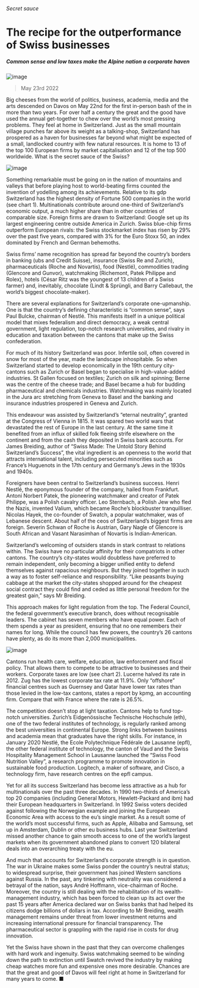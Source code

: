 ###### Secret sauce
# The recipe for the outperformance of Swiss businesses 
##### Common sense and low taxes make the Alpine nation a corporate haven 
![image](images/20220528_WBD001.jpg) 
> May 23rd 2022 
Big cheeses from the world of politics, business, academia, media and the arts descended on Davos on May 22nd for the first in-person bash of the  in more than two years. For over half a century the great and the good have used the annual get-together to chew over the world’s most pressing problems. They feel at home in Switzerland. Just as the small mountain village punches far above its weight as a talking-shop, Switzerland has prospered as a haven for businesses far beyond what might be expected of a small, landlocked country with few natural resources. It is home to 13 of the top 100 European firms by market capitalisation and 12 of the top 500 worldwide. What is the secret sauce of the Swiss? 
![image](images/20220528_WBC418.png) 

Something remarkable must be going on in the nation of mountains and valleys that before playing host to world-beating firms counted the invention of yodelling among its achievements. Relative to its gdp Switzerland has the highest density of Fortune 500 companies in the world (see chart 1). Multinationals contribute around one-third of Switzerland’s economic output, a much higher share than in other countries of comparable size. Foreign firms are drawn to Switzerland: Google set up its largest engineering centre outside America in Zurich. Swiss blue-chip firms outperform European rivals: the Swiss stockmarket index has risen by 29% over the past five years, compared with 3% for the Euro Stoxx 50, an index dominated by French and German behemoths. 
Swiss firms’ name recognition has spread far beyond the country’s borders in banking (ubs and Credit Suisse), insurance (Swiss Re and Zurich), pharmaceuticals (Roche and Novartis), food (Nestlé), commodities trading (Glencore and Gunvor), watchmaking (Richemont, Patek Philippe and Rolex), hotels (César Ritz was the youngest of 13 children of a Swiss farmer) and, inevitably, chocolate (Lindt &amp; Sprüngli, and Barry Callebaut, the world’s biggest chocolate-maker). 
There are several explanations for Switzerland’s corporate one-upmanship. One is that the country’s defining characteristic is “common sense”, says Paul Bulcke, chairman of Nestlé. This manifests itself in a unique political model that mixes federalism and direct democracy, a weak central government, light regulation, top-notch research universities, and rivalry in education and taxation between the cantons that make up the Swiss confederation. 
For much of its history Switzerland was poor. Infertile soil, often covered in snow for most of the year, made the landscape inhospitable. So when Switzerland started to develop economically in the 19th century city-cantons such as Zurich or Basel began to specialise in high-value-added industries. St Gallen focused on textiles; Zurich on silk and spinning; Berne was the centre of the cheese trade; and Basel became a hub for budding pharmaceutical and chemicals industries. Watchmaking was mainly located in the Jura arc stretching from Geneva to Basel and the banking and insurance industries prospered in Geneva and Zurich. 
This endeavour was assisted by Switzerland’s “eternal neutrality”, granted at the Congress of Vienna in 1815. It was spared two world wars that devastated the rest of Europe in the last century. At the same time it benefited from an influx of skilled folk fleeing strife elsewhere on the continent and from the cash they deposited in Swiss bank accounts. For James Breiding, author of “Swiss Made: The Untold Story Behind Switzerland’s Success”, the vital ingredient is an openness to the world that attracts international talent, including persecuted minorities such as France’s Huguenots in the 17th century and Germany’s Jews in the 1930s and 1940s. 
Foreigners have been central to Switzerland’s business success. Henri Nestlé, the eponymous founder of the company, hailed from Frankfurt. Antoni Norbert Patek, the pioneering watchmaker and creator of Patek Philippe, was a Polish cavalry officer. Leo Sternbach, a Polish Jew who fled the Nazis, invented Valium, which became Roche’s blockbuster tranquilliser. Nicolas Hayek, the co-founder of Swatch, a popular watchmaker, was of Lebanese descent. About half of the ceos of Switzerland’s biggest firms are foreign. Severin Schwan of Roche is Austrian, Gary Nagle of Glencore is South African and Vasant Narasimhan of Novartis is Indian-American. 
Switzerland’s welcoming of outsiders stands in stark contrast to relations within. The Swiss have no particular affinity for their compatriots in other cantons. The country’s city-states would doubtless have preferred to remain independent, only becoming a bigger unified entity to defend themselves against rapacious neighbours. But they joined together in such a way as to foster self-reliance and responsibility. “Like peasants buying cabbage at the market the city-states shopped around for the cheapest social contract they could find and ceded as little personal freedom for the greatest gain,” says Mr Breiding. 
This approach makes for light regulation from the top. The Federal Council, the federal government’s executive branch, does without recognisable leaders. The cabinet has seven members who have equal power. Each of them spends a year as president, ensuring that no one remembers their names for long. While the council has few powers, the country’s 26 cantons have plenty, as do its more than 2,000 municipalities.
![image](images/20220528_WBC416.png) 

Cantons run health care, welfare, education, law enforcement and fiscal policy. That allows them to compete to be attractive to businesses and their workers. Corporate taxes are low (see chart 2). Lucerne halved its rate in 2012. Zug has the lowest corporate tax rate at 11.9%. Only “offshore” financial centres such as Guernsey and Qatar have lower tax rates than those levied in the low-tax cantons, states a report by kpmg, an accounting firm. Compare that with France where the rate is 26.5%.
The competition doesn’t stop at light taxation. Cantons help to fund top-notch universities. Zurich’s Eidgenössische Technische Hochschule (eth), one of the two federal institutes of technology, is regularly ranked among the best universities in continental Europe. Strong links between business and academia mean that graduates have the right skills. For instance, in January 2020 Nestlé, the Ecole Polytechnique Fédérale de Lausanne (epfl), the other federal institute of technology, the canton of Vaud and the Swiss Hospitality Management School in Lausanne launched the “Swiss Food Nutrition Valley”, a research programme to promote innovation in sustainable food production. Logitech, a maker of software, and Cisco, a technology firm, have research centres on the epfl campus. 
Yet for all its success Switzerland has become less attractive as a hub for multinationals over the past three decades. In 1990 two-thirds of America’s top 20 companies (including General Motors, Hewlett-Packard and ibm) had their European headquarters in Switzerland. In 1992 Swiss voters decided against following the Norwegian example and joining the European Economic Area with access to the eu’s single market. As a result some of the world’s most successful firms, such as Apple, Alibaba and Samsung, set up in Amsterdam, Dublin or other eu business hubs. Last year Switzerland missed another chance to gain smooth access to one of the world’s largest markets when its government abandoned plans to convert 120 bilateral deals into an overarching treaty with the eu.
And much that accounts for Switzerland’s corporate strength is in question. The war in Ukraine makes some Swiss ponder the country’s neutral status; to widespread surprise, their government has joined Western sanctions against Russia. In the past, any tinkering with neutrality was considered a betrayal of the nation, says André Hoffmann, vice-chairman of Roche. Moreover, the country is still dealing with the rehabilitation of its wealth-management industry, which has been forced to clean up its act over the past 15 years after America declared war on Swiss banks that had helped its citizens dodge billions of dollars in tax. According to Mr Breiding, wealth management remains under threat from lower investment returns and increasing international pressure for financial transparency. The pharmaceutical sector is grappling with the rapid rise in costs for drug innovation. 
Yet the Swiss have shown in the past that they can overcome challenges with hard work and ingenuity. Swiss watchmaking seemed to be winding down the path to extinction until Swatch revived the industry by making cheap watches more fun and expensive ones more desirable. Chances are that the great and good of Davos will feel right at home in Switzerland for many years to come. ■

